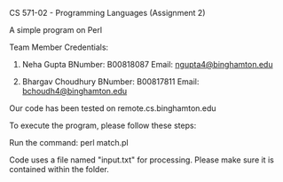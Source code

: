 CS 571-02 - Programming Languages (Assignment 2)

A simple program on Perl

Team Member Credentials:
1. 	Neha Gupta 
	BNumber: B00818087 
	Email: ngupta4@binghamton.edu

2.  Bhargav Choudhury
    BNumber: B00817811
    Email: bchoudh4@binghamton.edu

Our code has been tested on remote.cs.binghamton.edu

To execute the program, please follow these steps:

Run the command:
perl match.pl

Code uses a file named "input.txt" for processing. Please make sure it is contained within the folder.